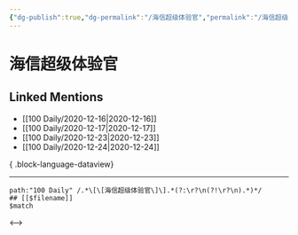 ```yaml
---
{"dg-publish":true,"dg-permalink":"/海信超级体验官","permalink":"/海信超级体验官/","created":"2023-04-08T17:52:55.000+08:00","updated":"2023-04-08T17:52:55.000+08:00"}
---
```


# 海信超级体验官

## Linked Mentions
- [[100 Daily/2020-12-16\|2020-12-16]]
- [[100 Daily/2020-12-17\|2020-12-17]]
- [[100 Daily/2020-12-23\|2020-12-23]]
- [[100 Daily/2020-12-24\|2020-12-24]]

{ .block-language-dataview}

---

```expander
path:"100 Daily" /.*\[\[海信超级体验官\]\].*(?:\r?\n(?!\r?\n).*)*/
## [[$filename]]
$match
```

<-->